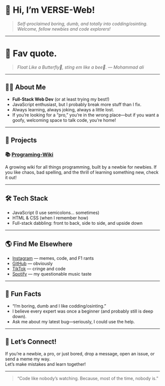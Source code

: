 # 👋 Hi, I’m VERSE-Web!

> *Self-proclaimed boring, dumb, and totally into codding/osinting. Welcome, fellow newbies and code explorers!*

---

#  💭 Fav quote.

> *Float Like a Butterfly🦋, sting em like a bee🐝.
> —  Mohammad ali*

---

## 🧑‍💻 About Me

- **Full-Stack Web Dev** (or at least trying my best!)
- JavaScript enthusiast, but I probably break more stuff than I fix.
- Always learning, always joking, always a little lost.
- If you’re looking for a “pro,” you’re in the wrong place—but if you want a goofy, welcoming space to talk code, you’re home!

---

## 🚀 Projects

### 📚 [Programing-Wiki](https://github.com/VERSE-Web/Programing-Wiki)
A growing wiki for all things programming, built by a newbie for newbies. If you like chaos, bad spelling, and the thrill of learning something new, check it out!

---

## 🛠️ Tech Stack

- JavaScript (I use semicolons… sometimes)
- HTML & CSS (when I remember how)
- Full-stack dabbling: front to back, side to side, and upside down

---

## 🌎 Find Me Elsewhere

- [Instagram](https://www.instagram.com/casualf1_fan/) — memes, code, and F1 rants
- [GitHub](https://github.com/VERSE-Web/) — obviously
- [TikTok](https://www.tiktok.com/@user798471769112) — cringe and code
- [Spotify](https://open.spotify.com/user/31anjyuxi4npl4rbc4ha3xjkl4ze?si=4b81b45f0d18481b) — my questionable music taste

---

## 🤡 Fun Facts

- “I’m boring, dumb and I like codding/osinting.”
- I believe every expert was once a beginner (and probably still is deep down).
- Ask me about my latest bug—seriously, I could use the help.

---

## 🦑 Let’s Connect!

If you’re a newbie, a pro, or just bored, drop a message, open an issue, or send a meme my way.  
Let’s make mistakes and learn together!

---

> “Code like nobody’s watching. Because, most of the time, nobody is.”

